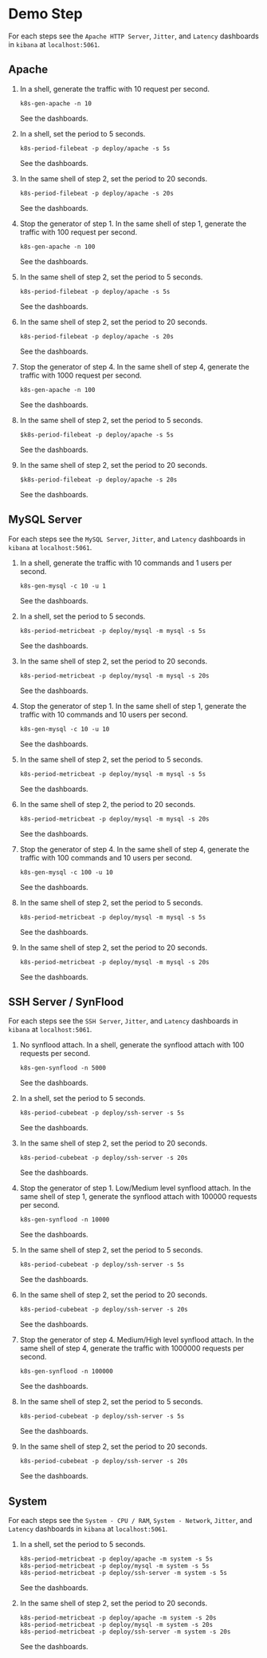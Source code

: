 # Demo Step

For each steps see the ```Apache HTTP Server```, ```Jitter```, and ```Latency``` dashboards in ```kibana``` at ```localhost:5061```.

## Apache

1. In a shell, generate the traffic with 10 request per second.

   ```console
   k8s-gen-apache -n 10
   ```

   See the dashboards.

2. In a shell, set the period to 5 seconds.

   ```console
   k8s-period-filebeat -p deploy/apache -s 5s
   ```

   See the dashboards.

3. In the same shell of step 2, set the period to 20 seconds.

   ```console
   k8s-period-filebeat -p deploy/apache -s 20s
   ```

   See the dashboards.

4. Stop the generator of step 1.
   In the same shell of step 1, generate the traffic with 100 request per second.

   ```console
   k8s-gen-apache -n 100
   ```

   See the dashboards.

5. In the same shell of step 2, set the period to 5 seconds.

   ```console
   k8s-period-filebeat -p deploy/apache -s 5s
   ```

   See the dashboards.

6. In the same shell of step 2, set the period to 20 seconds.

   ```console
   k8s-period-filebeat -p deploy/apache -s 20s
   ```

   See the dashboards.

7. Stop the generator of step 4.
   In the same shell of step 4, generate the traffic with 1000 request per second.

   ```console
   k8s-gen-apache -n 100
   ```

   See the dashboards.

8. In the same shell of step 2, set the period to 5 seconds.

   ```console
   $k8s-period-filebeat -p deploy/apache -s 5s
   ```

   See the dashboards.

9. In the same shell of step 2, set the period to 20 seconds.

   ```console
   $k8s-period-filebeat -p deploy/apache -s 20s
   ```

   See the dashboards.

## MySQL Server

For each steps see the ```MySQL Server```, ```Jitter```, and ```Latency``` dashboards in ```kibana``` at ```localhost:5061```.

1. In a shell, generate the traffic with 10 commands and 1 users per second.

   ```console
   k8s-gen-mysql -c 10 -u 1
   ```

   See the dashboards.

2. In a shell, set the period to 5 seconds.

   ```console
   k8s-period-metricbeat -p deploy/mysql -m mysql -s 5s
   ```

   See the dashboards.

3. In the same shell of step 2, set the period to 20 seconds.

   ```console
   k8s-period-metricbeat -p deploy/mysql -m mysql -s 20s
   ```

   See the dashboards.

4. Stop the generator of step 1.
   In the same shell of step 1, generate the traffic with 10 commands and 10 users per second.

   ```console
   k8s-gen-mysql -c 10 -u 10
   ```

   See the dashboards.

5. In the same shell of step 2, set the period to 5 seconds.

   ```console
   k8s-period-metricbeat -p deploy/mysql -m mysql -s 5s
   ```

   See the dashboards.

6. In the same shell of step 2, the period to 20 seconds.

   ```console
   k8s-period-metricbeat -p deploy/mysql -m mysql -s 20s
   ```

   See the dashboards.

7. Stop the generator of step 4.
   In the same shell of step 4, generate the traffic with 100 commands and 10 users per second.

   ```console
   k8s-gen-mysql -c 100 -u 10
   ```

   See the dashboards.

8. In the same shell of step 2, set the period to 5 seconds.

   ```console
   k8s-period-metricbeat -p deploy/mysql -m mysql -s 5s
   ```

   See the dashboards.

9. In the same shell of step 2, set the period to 20 seconds.

   ```console
   k8s-period-metricbeat -p deploy/mysql -m mysql -s 20s
   ```

   See the dashboards.

## SSH Server / SynFlood

For each steps see the ```SSH Server```, ```Jitter```, and ```Latency``` dashboards in ```kibana``` at ```localhost:5061```.

1. No synflood attach.
   In a shell, generate the synflood attach with 100 requests per second.

   ```console
   k8s-gen-synflood -n 5000
    ```

   See the dashboards.

2. In a shell, set the period to 5 seconds.

   ```console
   k8s-period-cubebeat -p deploy/ssh-server -s 5s
   ```

   See the dashboards.

3. In the same shell of step 2, set the period to 20 seconds.

   ```console
   k8s-period-cubebeat -p deploy/ssh-server -s 20s
   ```

   See the dashboards.

4. Stop the generator of step 1.
   Low/Medium level synflood attach.
   In the same shell of step 1, generate the synflood attach with 100000 requests per second.

   ```console
   k8s-gen-synflood -n 10000
   ```

   See the dashboards.

5. In the same shell of step 2, set the period to 5 seconds.

   ```console
   k8s-period-cubebeat -p deploy/ssh-server -s 5s
   ```

   See the dashboards.

6. In the same shell of step 2, set the period to 20 seconds.

   ```console
   k8s-period-cubebeat -p deploy/ssh-server -s 20s
   ```

   See the dashboards.

7. Stop the generator of step 4.
   Medium/High level synflood attach.
   In the same shell of step 4, generate the traffic with 1000000 requests per second.

   ```console
   k8s-gen-synflood -n 100000
   ```

   See the dashboards.

8. In the same shell of step 2, set the period to 5 seconds.

   ```console
   k8s-period-cubebeat -p deploy/ssh-server -s 5s
   ```

   See the dashboards.

9. In the same shell of step 2, set the period to 20 seconds.

   ```console
   k8s-period-cubebeat -p deploy/ssh-server -s 20s
   ```

   See the dashboards.

## System

For each steps see the ```System - CPU / RAM```, ```System - Network```, ```Jitter```, and ```Latency``` dashboards in ```kibana``` at ```localhost:5061```.

1. In a shell, set the period to 5 seconds.

   ```console
   k8s-period-metricbeat -p deploy/apache -m system -s 5s
   k8s-period-metricbeat -p deploy/mysql -m system -s 5s
   k8s-period-metricbeat -p deploy/ssh-server -m system -s 5s
   ```

   See the dashboards.

2. In the same shell of step 2, set the period to 20 seconds.

   ```console
   k8s-period-metricbeat -p deploy/apache -m system -s 20s
   k8s-period-metricbeat -p deploy/mysql -m system -s 20s
   k8s-period-metricbeat -p deploy/ssh-server -m system -s 20s
   ```

   See the dashboards.
